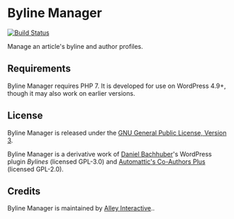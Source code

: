 Byline Manager
==============

[![Build Status](https://travis-ci.org/alleyinteractive/byline-manager.svg?branch=master)](https://travis-ci.org/alleyinteractive/byline-manager)

Manage an article's byline and author profiles.

## Requirements

Byline Manager requires PHP 7. It is developed for use on WordPress 4.9+, though it may also work on earlier versions.

## License

Byline Manager is released under the [GNU General Public License, Version 3](LICENSE.txt).

Byline Manager is a derivative work of [Daniel Bachhuber](https://danielbachhuber.com/)'s WordPress plugin _Bylines_ (licensed GPL-3.0) and [Automattic's Co-Authors Plus](https://github.com/Automattic/Co-Authors-Plus) (licensed GPL-2.0).

## Credits

Byline Manager is maintained by [Alley Interactive](https://alley.co/)..
